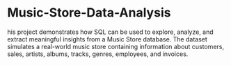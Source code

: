 # Music-Store-Data-Analysis
his project demonstrates how SQL can be used to explore, analyze, and extract meaningful insights from a Music Store database. The dataset simulates a real-world music store containing information about customers, sales, artists, albums, tracks, genres, employees, and invoices.
